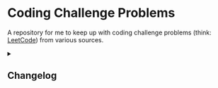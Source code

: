 # Coding Challenge Problems
A repository for me to keep up with coding challenge problems (think: [LeetCode](https://leetcode.com/)) from various sources.

<details>
<summary><h2>Changelog</h2></summary>
<h3>16 May 2023</h3>
<ol>
    <li>Initial commit + <code>README</code>.</li>
    <li>Later, created <code>CPP</code> directory.</li>
    <li>Later, created + updated versions of <code>FindMissingElementSorted</code>, <code>FindMissingElementSortedStart</code>, <code>FindMissingElementSortedMultiple</code>, <code>FindMissingElementUnsortedHash</code>, <code>FindDuplicatesSorted</code>, <code>CountDuplicatesSorted</code>, <code>CountDuplicatesSortedHash</code>, <code>CountDuplicatesUnsortedHash</code>, and <code>CountDuplicatesUnsorted</code> from <a href = "https://www.udemy.com/">Udemy</a>'s <b>Mastering Data Structures & Algorithms using C and C++</b> course (<a href = "https://www.udemy.com/course/datastructurescncpp/">link</a>).</li>
</ol> 
